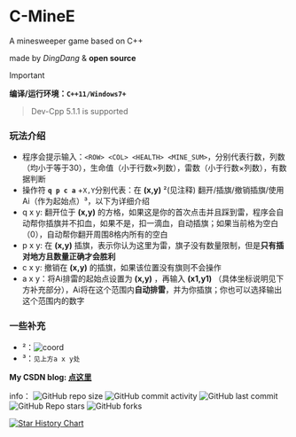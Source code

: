 # C-MineE
A minesweeper game based on C++

made by *DingDang* & **open source**

> [!IMPORTANT]
> **编译/运行环境：`C++11/Windows7+`**

> Dev-Cpp 5.1.1 is supported

### 玩法介绍
* 程序会提示输入：`<ROW> <COL> <HEALTH> <MINE_SUM>`，分别代表行数，列数（均小于等于30），生命值（小于行数×列数），雷数（小于行数×列数），有数据判断
* 操作符 **`q p c a`** +`X,Y`分别代表：在 **(x,y)** ²(见注释)  翻开/插旗/撤销插旗/使用Ai（作为起始点）³，以下为详细介绍
* q x y: 翻开位于 **(x,y)** 的方格，如果这是你的首次点击并且踩到雷，程序会自动帮你插旗并不扣血，如果不是，扣一滴血，自动插旗；如果当前格为空白（0），自动帮你翻开周围8格内所有的空白
* p x y: 在 **(x,y)** 插旗，表示你认为这里为雷，旗子没有数量限制，但是**只有插对地方且数量正确才会胜利**
* c x y: 撤销在 **(x,y)** 的插旗，如果该位置没有旗则不会操作
* a x y：将Ai排雷的起始点设置为 **(x,y)** ，再输入 **(x1,y1)** （具体坐标说明见下方补充部分），Ai将在这个范围内**自动排雷**，并为你插旗；你也可以选择输出这个范围内的数字

### 一些补充
* ²：![coord](https://img-blog.csdnimg.cn/direct/899bc02062d245639fc235477886e354.png)
* ³：`见上方a x y处`

**My CSDN blog: [点这里](https://blog.csdn.net/weixin_45122104/article/details/128066651)**

info：
![GitHub repo size](https://img.shields.io/github/repo-size/Ad-closeNN/Survive618)
![GitHub commit activity](https://img.shields.io/github/commit-activity/t/Ad-closeNN/Survive618)
![GitHub last commit](https://img.shields.io/github/last-commit/Ad-closeNN/Survive618)
![GitHub Repo stars](https://img.shields.io/github/stars/Ad-closeNN/Survive618?style=flat)
![GitHub forks](https://img.shields.io/github/forks/Ad-closeNN/Survive618?style=flat)

[![Star History Chart](https://api.star-history.com/svg?repos=MeowCata/C-MineE&type=Date)](https://star-history.com/#MeowCata/C-MineE&Date)
